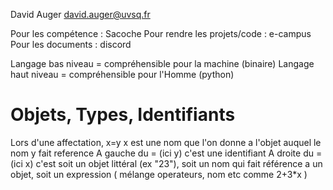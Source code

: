 David Auger david.auger@uvsq.fr

Pour les compétence : Sacoche
Pour rendre les projets/code : e-campus
Pour les documents : discord


Langage bas niveau = compréhensible pour la machine (binaire)
Langage haut niveau = compréhensible pour l'Homme (python)


# Objets, Types, Identifiants

Lors d'une affectation, x=y
x est une nom que l'on donne a l'objet auquel le nom y fait reference
A gauche du = (ici y) c'est une identifiant
A droite du = (ici x) c'est soit un objet littéral (ex "23"), soit un nom qui fait référence a un objet, soit un expression ( mélange operateurs, nom etc comme 2+3*x )


